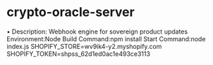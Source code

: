# crypto-oracle-server
• Description: Webhook engine for sovereign product updates
Environment:Node
Build Command:npm install
Start Command:node index.js
SHOPIFY_STORE=wv9ik4-y2.myshopify.com
SHOPIFY_TOKEN=shpss_62d1ed0ac1e493ce3113
